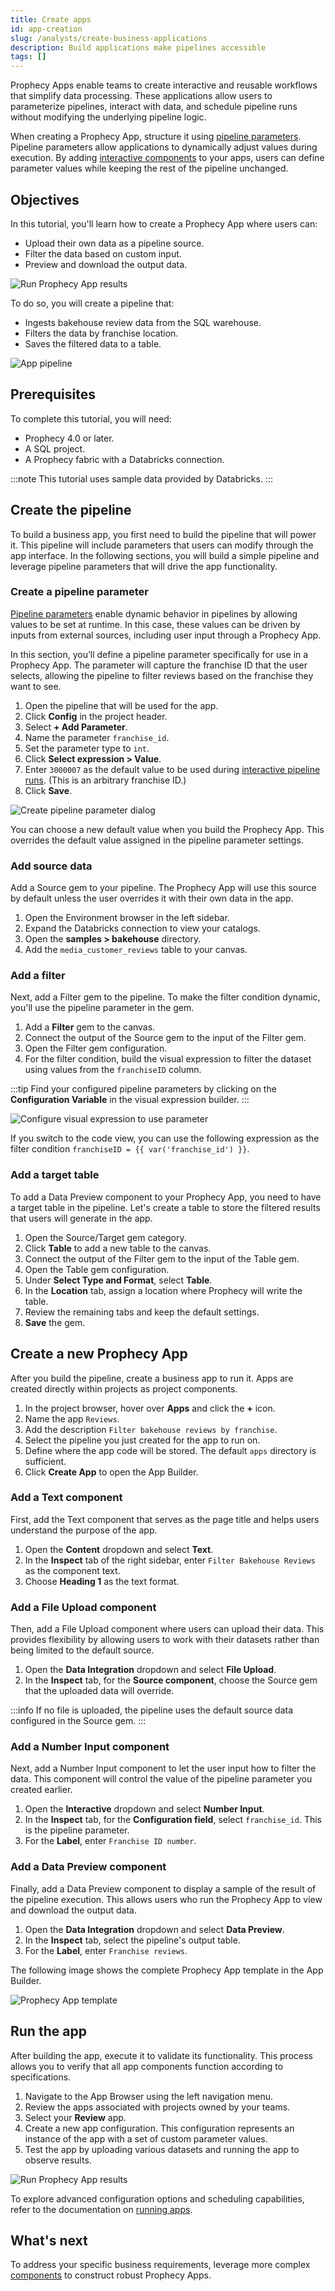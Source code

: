 ```yaml
---
title: Create apps
id: app-creation
slug: /analysts/create-business-applications
description: Build applications make pipelines accessible
tags: []
---
```


Prophecy Apps enable teams to create interactive and reusable workflows that simplify data processing. These applications allow users to parameterize pipelines, interact with data, and schedule pipeline runs without modifying the underlying pipeline logic.

When creating a Prophecy App, structure it using [pipeline parameters](docs/analysts/development/pipelines/pipeline-params.md). Pipeline parameters allow applications to dynamically adjust values during execution. By adding [interactive components](/analysts/business-application-components) to your apps, users can define parameter values while keeping the rest of the pipeline unchanged.

## Objectives

In this tutorial, you'll learn how to create a Prophecy App where users can:

- Upload their own data as a pipeline source.
- Filter the data based on custom input.
- Preview and download the output data.

![Run Prophecy App results](img/prophecy-app-run.png)

To do so, you will create a pipeline that:

- Ingests bakehouse review data from the SQL warehouse.
- Filters the data by franchise location.
- Saves the filtered data to a table.

![App pipeline](img/app-pipeline.png)

## Prerequisites

To complete this tutorial, you will need:

- Prophecy 4.0 or later.
- A SQL project.
- A Prophecy fabric with a Databricks connection.

:::note
This tutorial uses sample data provided by Databricks.
:::

## Create the pipeline

To build a business app, you first need to build the pipeline that will power it. This pipeline will include parameters that users can modify through the app interface. In the following sections, you will build a simple pipeline and leverage pipeline parameters that will drive the app functionality.

### Create a pipeline parameter

[Pipeline parameters](docs/analysts/development/pipelines/pipeline-params.md) enable dynamic behavior in pipelines by allowing values to be set at runtime. In this case, these values can be driven by inputs from external sources, including user input through a Prophecy App.

In this section, you’ll define a pipeline parameter specifically for use in a Prophecy App. The parameter will capture the franchise ID that the user selects, allowing the pipeline to filter reviews based on the franchise they want to see.

1. Open the pipeline that will be used for the app.
1. Click **Config** in the project header.
1. Select **+ Add Parameter**.
1. Name the parameter `franchise_id`.
1. Set the parameter type to `int`.
1. Click **Select expression > Value**.
1. Enter `3000007` as the default value to be used during [interactive pipeline runs](docs/analysts/development/pipelines/execution.md). (This is an arbitrary franchise ID.)
1. Click **Save**.

![Create pipeline parameter dialog](img/pipeline-parameter.png)

You can choose a new default value when you build the Prophecy App. This overrides the default value assigned in the pipeline parameter settings.

### Add source data

Add a Source gem to your pipeline. The Prophecy App will use this source by default unless the user overrides it with their own data in the app.

1. Open the Environment browser in the left sidebar.
1. Expand the Databricks connection to view your catalogs.
1. Open the **samples > bakehouse** directory.
1. Add the `media_customer_reviews` table to your canvas.

### Add a filter

Next, add a Filter gem to the pipeline. To make the filter condition dynamic, you'll use the pipeline parameter in the gem.

1. Add a **Filter** gem to the canvas.
1. Connect the output of the Source gem to the input of the Filter gem.
1. Open the Filter gem configuration.
1. For the filter condition, build the visual expression to filter the dataset using values from the `franchiseID` column.

:::tip
Find your configured pipeline parameters by clicking on the **Configuration Variable** in the visual expression builder.
:::

![Configure visual expression to use parameter](img/visual-expression-parameter.png)

If you switch to the code view, you can use the following expression as the filter condition `franchiseID = {{ var('franchise_id') }}`.

### Add a target table

To add a Data Preview component to your Prophecy App, you need to have a target table in the pipeline. Let's create a table to store the filtered results that users will generate in the app.

1. Open the Source/Target gem category.
1. Click **Table** to add a new table to the canvas.
1. Connect the output of the Filter gem to the input of the Table gem.
1. Open the Table gem configuration.
1. Under **Select Type and Format**, select **Table**.
1. In the **Location** tab, assign a location where Prophecy will write the table.
1. Review the remaining tabs and keep the default settings.
1. **Save** the gem.

## Create a new Prophecy App

After you build the pipeline, create a business app to run it. Apps are created directly within projects as project components.

1. In the project browser, hover over **Apps** and click the **+** icon.
1. Name the app `Reviews`.
1. Add the description `Filter bakehouse reviews by franchise`.
1. Select the pipeline you just created for the app to run on.
1. Define where the app code will be stored. The default `apps` directory is sufficient.
1. Click **Create App** to open the App Builder.

### Add a Text component

First, add the Text component that serves as the page title and helps users understand the purpose of the app.

1. Open the **Content** dropdown and select **Text**.
1. In the **Inspect** tab of the right sidebar, enter `Filter Bakehouse Reviews` as the component text.
1. Choose **Heading 1** as the text format.

### Add a File Upload component

Then, add a File Upload component where users can upload their data. This provides flexibility by allowing users to work with their datasets rather than being limited to the default source.

1. Open the **Data Integration** dropdown and select **File Upload**.
1. In the **Inspect** tab, for the **Source component**, choose the Source gem that the uploaded data will override.

:::info
If no file is uploaded, the pipeline uses the default source data configured in the Source gem.
:::

### Add a Number Input component

Next, add a Number Input component to let the user input how to filter the data. This component will control the value of the pipeline parameter you created earlier.

1. Open the **Interactive** dropdown and select **Number Input**.
1. In the **Inspect** tab, for the **Configuration field**, select `franchise_id`. This is the pipeline parameter.
1. For the **Label**, enter `Franchise ID number`.

### Add a Data Preview component

Finally, add a Data Preview component to display a sample of the result of the pipeline execution. This allows users who run the Prophecy App to view and download the output data.

1. Open the **Data Integration** dropdown and select **Data Preview**.
1. In the **Inspect** tab, select the pipeline's output table.
1. For the **Label**, enter `Franchise reviews`.

The following image shows the complete Prophecy App template in the App Builder.

![Prophecy App template](img/prophecy-app-template.png)

## Run the app

After building the app, execute it to validate its functionality. This process allows you to verify that all app components function according to specifications.

1. Navigate to the App Browser using the left navigation menu.
1. Review the apps associated with projects owned by your teams.
1. Select your **Review** app.
1. Create a new app configuration. This configuration represents an instance of the app with a set of custom parameter values.
1. Test the app by uploading various datasets and running the app to observe results.

![Run Prophecy App results](img/prophecy-app-run.png)

To explore advanced configuration options and scheduling capabilities, refer to the documentation on [running apps](/analysts/run-apps).

## What's next

To address your specific business requirements, leverage more complex [components](/analysts/business-application-components) to construct robust Prophecy Apps.

<!-- ## Publish

Once the application is complete, publish it to make it accessible.

1. Open any pipeline within the project.
1. In the project header, next to **Save to Draft**, click the dropdown arrow.
1. Select **Publish new version**.
1. Review Copilot's description of your changes and click **Save**.
1. Enter a description for the new published version.
1. Leave the **Select the fabric(s) to publish** field blank, as Prophecy Apps do not require deployment.
1. Click **Publish**.

The application is now available in the App Browser.

### Share with other teams

To grant other teams access to run the Prophecy App:

1. Open the **Metadata** page in the left navigation bar.
1. Locate and open the project metadata.
1. Navigate to the **Access** tab.
1. In the **Teams** dropdown, select the team to share the project with.
1. Click **Send Invitation**.

The selected team can now run the Prophecy App but cannot edit the project. -->
